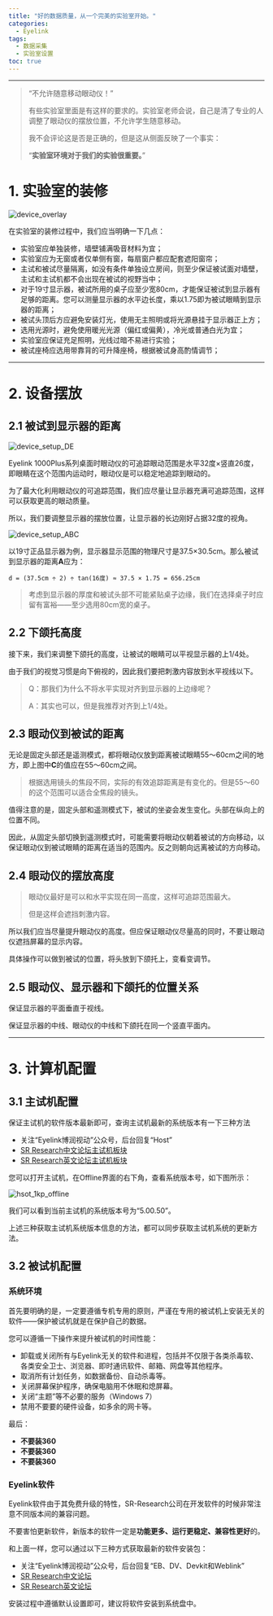 ```yaml
---
title: "好的数据质量，从一个完美的实验室开始。"
categories:
  - Eyelink
tags:
  - 数据采集
  - 实验室设置
toc: true
---
```


---

> “不允许随意移动眼动仪！”
> 
> 有些实验室里面是有这样的要求的。实验室老师会说，自己是清了专业的人调整了眼动仪的摆放位置，不允许学生随意移动。
> 
> 我不会评论这是否是正确的，但是这从侧面反映了一个事实：
> 
> “**实验室环境对于我们的实验很重要。**”

# 1. 实验室的装修

![device_overlay](/media/device_overlay.jpg)

在实验室的装修过程中，我们应当明确一下几点：

* 实验室应单独装修，墙壁铺满吸音材料为宜；
* 实验室应为无窗或者仅单侧有窗，每扇窗户都应配套遮阳窗帘；
* 主试和被试尽量隔离，如没有条件单独设立房间，则至少保证被试面对墙壁，主试和主试机都不会出现在被试的视野当中；
* 对于19寸显示器，被试所用的桌子应至少宽80cm，才能保证被试到显示器有足够的距离。您可以测量显示器的水平边长度，乘以1.75即为被试眼睛到显示器的距离；
* 被试头顶后方应避免安装灯光，使用无主照明或将光源悬挂于显示器正上方；
* 选用光源时，避免使用暖光光源（偏红或偏黄），冷光或普通白光为宜；
* 实验室应保证充足照明，光线过暗不易进行实验；
* 被试座椅应选用带靠背的可升降座椅，根据被试身高酌情调节；

---

# 2. 设备摆放

## 2.1 被试到显示器的距离

![device_setup_DE](/media/device_setup_DE.jpg)

Eyelink 1000Plus系列桌面时眼动仪的可追踪眼动范围是水平32度×竖直26度，即眼睛在这个范围内运动时，眼动仪是可以稳定地追踪到眼动的。

为了最大化利用眼动仪的可追踪范围，我们应尽量让显示器充满可追踪范围，这样可以获取更高的眼动质量。

所以，我们要调整显示器的摆放位置，让显示器的长边刚好占据32度的视角。

![device_setup_ABC](/media/device_setup_ABC.jpg)

以19寸正品显示器为例，显示器显示范围的物理尺寸是37.5×30.5cm。那么被试到显示器的距离**A**应为：

```
d = (37.5cm ÷ 2) ÷ tan(16度) ≈ 37.5 × 1.75 = 656.25cm
```

> 考虑到显示器的厚度和被试头部不可能紧贴桌子边缘，我们在选择桌子时应留有富裕——至少选用80cm宽的桌子。

## 2.2 下颌托高度

接下来，我们来调整下颌托的高度，让被试的眼睛可以平视显示器的上1/4处。

由于我们的视觉习惯是向下俯视的，因此我们要把刺激内容放到水平视线以下。

> Q：那我们为什么不将水平实现对齐到显示器的上边缘呢？
> 
> A：其实也可以，但是我推荐对齐到上1/4处。

## 2.3 眼动仪到被试的距离

无论是固定头部还是遥测模式，都将眼动仪放到距离被试眼睛55～60cm之间的地方，即上图中**C**的值应在55～60cm之间。

>根据选用镜头的焦段不同，实际的有效追踪距离是有变化的。但是55～60的这个范围可以适合全焦段的镜头。

值得注意的是，固定头部和遥测模式下，被试的坐姿会发生变化。头部在纵向上的位置不同。

因此，从固定头部切换到遥测模式时，可能需要将眼动仪朝着被试的方向移动，以保证眼动仪到被试眼睛的距离在适当的范围内。反之则朝向远离被试的方向移动。

## 2.4 眼动仪的摆放高度

> 眼动仪最好是可以和水平实现在同一高度，这样可追踪范围最大。
> 
> 但是这样会遮挡刺激内容。

所以我们应当尽量提升眼动仪的高度。但应保证眼动仪尽量高的同时，不要让眼动仪遮挡屏幕的显示内容。

具体操作可以做到被试的位置，将头放到下颌托上，变看变调节。

## 2.5 眼动仪、显示器和下颌托的位置关系

保证显示器的平面垂直于视线。

保证显示器的中线、眼动仪的中线和下颌托在同一个竖直平面内。

---

# 3. 计算机配置

## 3.1 主试机配置

保证主试机的软件版本最新即可，查询主试机最新的系统版本有一下三种方法

* 关注“Eyelink博润视动”公众号，后台回复“Host”
* [SR Research中文论坛主试机板块](https://cn.sr-support.com/viewforum.php?f=15)
* [SR Research英文论坛主试机板块](https://www.sr-support.com/forum/downloads/eyelink-host-software)

您可以打开主试机，在Offline界面的右下角，查看系统版本号，如下图所示：

![hsot_1kp_offline](/media/hsot_1kp_offline-1.jpg)

我们可以看到当前主试机的系统版本号为“5.00.50”。

上述三种获取主试机系统版本信息的方法，都可以同步获取主试机系统的更新方法。

## 3.2 被试机配置

### 系统环境

首先要明确的是，一定要遵循专机专用的原则，严谨在专用的被试机上安装无关的软件——保护被试机就是在保护自己的数据。

您可以遵循一下操作来提升被试机的时间性能：

* 卸载或关闭所有与Eyelink无关的软件和进程，包括并不仅限于各类杀毒软、各类安全卫士、浏览器、即时通讯软件、邮箱、网盘等其他程序。
* 取消所有计划任务，如数据备份、自动杀毒等。
* 关闭屏幕保护程序，确保电脑用不休眠和熄屏幕。
* 关闭“主题”等不必要的服务（Windows 7）
* 禁用不要要的硬件设备，如多余的网卡等。

最后：
* **不要装360**
* **不要装360**
* **不要装360**

### Eyelink软件

Eyelink软件由于其免费升级的特性，SR-Research公司在开发软件的时候非常注意不同版本间的兼容问题。

不要害怕更新软件，新版本的软件一定是**功能更多、运行更稳定、兼容性更好**的。

和上面一样，您可以通过以下三种方式获取最新的软件安装包：

* 关注“Eyelink博润视动”公众号，后台回复“EB、DV、Devkit和Weblink”
* [SR Research中文论坛](https://cn.sr-support.com/)
* [SR Research英文论坛](https://www.sr-support.com/)

安装过程中遵循默认设置即可，建议将软件安装到系统盘中。
